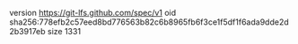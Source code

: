 version https://git-lfs.github.com/spec/v1
oid sha256:778efb2c57eed8bd776563b82c6b8965fb6f3ce1f5df1f6ada9dde2d2b3917eb
size 1331
